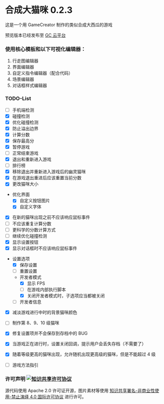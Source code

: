 # 合成大猫咪 0.2.3
这是一个用 GameCreator 制作的类似合成大西瓜的游戏

预览版本已经发布至 [GC 云平台](http://f.gamecreator.com.cn/game.php?id=346)

### 使用核心模板和以下可视化编辑器：

1. 行走图编辑器
2. 界面编辑器
3. 自定义指令编辑器（配合代码）
4. 场景编辑器
5. 对话框样式编辑器

### TODO-List
- [ ] 手机端检测
- [x] 碰撞检测
- [x] 优化碰撞检测
- [x] 防止溢出边界
- [x] 计算分数
- [x] 保存最高分
- [x] 暂停游戏
- [ ] 正常结束游戏
- [x] 退出和重新进入游戏
- [ ] 排行榜
- [x] 移除退出并重新进入游戏后的幽灵猫咪
- [x] 在游戏退出重进后应该重置当前分数
- [x] 更改猫咪大小
- 优化界面
    - [x] 自定义按钮图片
    - [x] 自定义字体
- [x] 在新的猫咪出现之前不应该响应鼠标事件
- [ ] 不应该重复计算分数
- [ ] 更科学的分数计算方式
- [ ] 继续优化碰撞检测
- [x] 显示设置按钮
- [x] 显示对话框时不应该响应鼠标事件
- 设置选项
    - [x] 保存设置
    - [ ] 重置设置
    -  开发者模式
        - [x] 显示 FPS
        - [ ] 在游戏内部执行脚本
        - [x] 关闭开发者模式时，子选项应当都被关闭
    - [ ] 开发者信息
- [x] 减淡游戏进行中时的背景猫咪颜色
- [ ] 制作第 8、9、10 级猫咪
- [x] 修复设置项并不会保存到存档中的 BUG
- [x] 当游戏正在进行时，设置关闭回调，提示用户会丢失存档（不需要了）
- [x] 随着等级更高的猫咪出现，允许随机出现更高级的猫咪，但是不能超过 4 级
- [ ] 游戏方法指引


### 许可声明 <a rel="license" href="http://creativecommons.org/licenses/by-nc-nd/4.0/"><img alt="知识共享许可协议" style="border-width:0" src="https://i.creativecommons.org/l/by-nc-nd/4.0/80x15.png" /></a>
源代码使用 Apache 2.0 许可证开源，图片素材等使用 <a rel="license" href="http://creativecommons.org/licenses/by-nc-nd/4.0/">知识共享署名-非商业性使用-禁止演绎 4.0 国际许可协议</a> 进行许可。